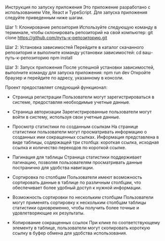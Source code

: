 Инструкция по запуску приложения
Это приложение разработано с использованием Vite, React и TypeScript. Для запуска приложения следуйте приведенным ниже шагам.

Шаг 1: Клонирование репозитория
Используйте следующую команду в терминале, чтобы склонировать репозиторий на свой компьютер:
git clone https://github.com/путь-к-репозиторию.git

Шаг 2: Установка зависимостей
Перейдите в каталог скачанного репозитория и выполните команду установки зависимостей:
cd ваш-путь-к-репозиторию
npm install

Шаг 3: Запуск приложения
После успешной установки зависимостей, выполните команду для запуска приложения:
npm run dev
Откройте браузер и перейдите по адресу, указанному в консоли.


Проект предоставляет следующий функционал:

- Страница регистрации
Пользователи могут зарегистрироваться в системе, предоставляя необходимые учетные данные.

- Страница авторизации
Зарегистрированные пользователи могут войти в систему, используя свои учетные данные.

- Просмотр статистики по созданным ссылкам
На странице статистики пользователи могут просматривать информацию о созданных ими сокращенных ссылках. Информация представлена в виде таблицы, содержащей три столбца: короткая ссылка, исходная ссылка и количество переходов по короткой ссылке.

- Пагинация для таблицы
Страница статистики поддерживает пагинацию, позволяя пользователям просматривать данные постранично для удобства навигации.

- Сортировка по столбцам
Пользователи имеют возможность сортировать данные в таблице по различным столбцам, что обеспечивает более удобный доступ к нужной информации.

- Возможность сортировки по нескольким столбцам
Пользователи могут применять сортировку к нескольким столбцам таблицы статистики одновременно, чтобы получить более точные и удовлетворяющие их результаты.

- Копирование сокращенных ссылок
При клике по соответствующему элементу в таблице, пользователи могут скопировать короткую ссылку в буфер обмена для удобства использования.
